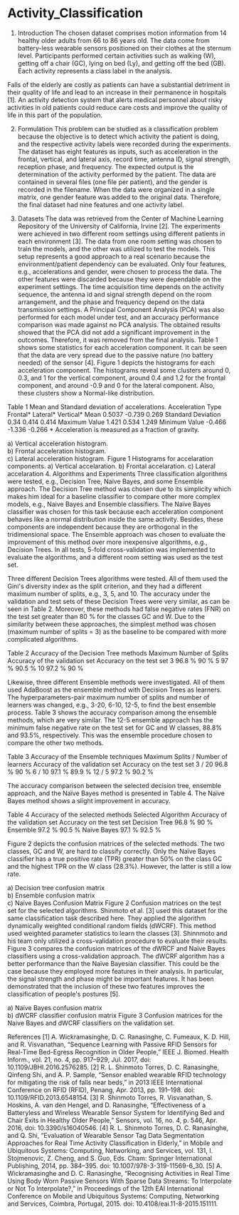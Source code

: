 # Activity_Classification
1.	Introduction 
The chosen dataset comprises motion information from 14 healthy older adults from 66 to 86 years old. The data come from battery-less wearable sensors positioned on their clothes at the sternum level. Participants performed certain activities such as walking (W), getting off a chair (GC), lying on bed (Ly), and getting off the bed (GB). Each activity represents a class label in the analysis.

Falls of the elderly are costly as patients can have a substantial detriment in their quality of life and lead to an increase in their permanence in hospitals [1]. An activity detection system that alerts medical personnel about risky activities in old patients could reduce care costs and improve the quality of life in this part of the population.

2.	Formulation 
This problem can be studied as a classification problem because the objective is to detect which activity the patient is doing, and the respective activity labels were recorded during the experiments. The dataset has eight features as inputs, such as acceleration in the frontal, vertical, and lateral axis, record time, antenna ID, signal strength, reception phase, and frequency. The expected output is the determination of the activity performed by the patient. The data are contained in several files (one file per patient), and the gender is recorded in the filename. When the data were organized in a single matrix, one gender feature was added to the original data. Therefore, the final dataset had nine features and one activity label. 

3.	Datasets
The data was retrieved from the Center of Machine Learning Repository of the University of California, Irvine  [2]. The experiments were achieved in two different room settings using different patients in each environment [3]. The data from one room setting was chosen to train the models, and the other was utilized to test the models. This setup represents a good approach to a real scenario because the environment/patient dependency can be evaluated. Only four features, e.g., accelerations and gender, were chosen to process the data. The other features were discarded because they were dependable on the experiment settings. The time acquisition time depends on the activity sequence, the antenna id and signal strength depend on the room arrangement, and the phase and frequency depend on the data transmission settings. A Principal Component Analysis (PCA) was also performed for each model under test, and an accuracy performance comparison was made against no PCA analysis. The obtained results showed that the PCA did not add a significant improvement in the outcomes. Therefore, it was removed from the final analysis. Table 1 shows some statistics for each acceleration component. It can be seen that the data are very spread due to the passive nature (no battery needed) of the sensor [4]. Figure 1 depicts the histograms for each acceleration component. The histograms reveal some clusters around 0, 0.3, and 1 for the vertical component, around 0.4 and 1.2 for the frontal component, and around -0.9 and 0 for the lateral component. Also, these clusters show a Normal-like distribution. 

Table 1 Mean and Standard deviation of accelerations.
Acceleration Type	Frontal*	Lateral*	Vertical*
Mean	0.5037	-0.739	0.269
Standard Deviation	0.34	0.414	0.414
Maximum Value	1.421	0.534	1.249
Minimum Value	-0.466	-1.336	-0.266
			* Acceleration is measured as a fraction of gravity.

 
a)	Vertical acceleration histogram.	 
b)	Frontal acceleration histogram.	 
c)	Lateral acceleration histogram.
Figure 1 Histograms for accelaration components. a) Vertical accelaration. b) Frontal accelaration. c) Lateral accelaration
4.	Algorithms and Experiments
Three classification algorithms were tested, e.g., Decision Tree, Naïve Bayes, and some Ensemble approach. The Decision Tree method was chosen due to its simplicity which makes him ideal for a baseline classifier to compare other more complex models, e.g., Naive Bayes and Ensemble classifiers. The Naïve Bayes classifier was chosen for this task because each acceleration component behaves like a normal distribution inside the same activity. Besides, these components are independent because they are orthogonal in the tridimensional space. The Ensemble approach was chosen to evaluate the improvement of this method over more inexpensive algorithms, e.g., Decision Trees. In all tests, 5-fold cross-validation was implemented to evaluate the algorithms, and a different room setting was used as the test set. 

Three different Decision Trees algorithms were tested. All of them used the Gini's diversity index as the split criterion, and they had a different maximum number of splits, e.g., 3, 5, and 10. The accuracy under the validation and test sets of these Decision Trees were very similar, as can be seen in Table 2. Moreover, these methods had false negative rates (FNR) on the test set greater than 80 % for the classes GC and W. Due to the similarity between these approaches, the simplest method was chosen (maximum number of splits = 3) as the baseline to be compared with more complicated algorithms.

Table 2 Accuracy of the Decision Tree methods
Maximum Number of Splits	Accuracy of the validation set	Accuracy on the test set
3	96.8 %	90 %
5	97 %	90.5 %
10	97.2 %	90 %

Likewise, three different Ensemble methods were investigated. All of them used AdaBoost as the ensemble method with Decision Trees as learners. The hyperparameters-pair maximum number of splits and number of learners was changed, e.g., 3-20, 6-10, 12-5, to find the best ensemble process. Table 3 shows the accuracy comparison among the ensemble methods, which are very similar. The 12-5 ensemble approach has the minimum false negative rate on the test set for GC and W classes, 88.8% and 93.5%, respectively. This was the ensemble procedure chosen to compare the other two methods.
 
Table 3 Accuracy of the Ensemble techniques
Maximum Splits / Number of learners	Accuracy of the validation set	Accuracy on the test set
3 / 20	96.8 %	90 %
6 / 10 	97.1 %	89.9 %
12 / 5	97.2 %	90.2 %

The accuracy comparison between the selected decision tree, ensemble approach, and the Naïve Bayes method is presented in Table 4. The Naïve Bayes method shows a slight improvement in accuracy. 

Table 4 Accuracy of the selected methods
Selected Algorithm	Accuracy of the validation set	Accuracy on the test set
Decision Tree	96.8 %	90 %
Ensemble	97.2 %	90.5 %
Naïve Bayes	97.1 %	92.5 %

Figure 2 depicts the confusion matrices of the selected methods. The two classes, GC and W, are hard to classify correctly. Only the Naïve Bayes classifier has a true positive rate (TPR) greater than 50% on the class GC and the highest TPR on the W class (28.3%). However, the latter is still a low rate. 

 
a)	Decision tree confusion matrix	 
b)	Ensemble confusion matrix	 
c)	Naïve Bayes Confusion Matrix
Figure 2 Confusion matrices on the test set for the selected algorithms.
Shinmoto et al. [3] used this dataset for the same classification task described here. They applied the algorithm dynamically weighted conditional random fields (dWCRF). This method used weighted parameter statistics to learn the classes [3]. Shinnmoto and his team only utilized a cross-validation procedure to evaluate their results. Figure 3 compares the confusion matrices of the dWRCF and Naïve Bayes classifiers using a cross-validation approach. The dWCRF algorithm has a better performance than the Naïve Bayesian classifier. This could be the case because they employed more features in their analysis. In particular, the signal strength and phase might be important features. It has been demonstrated that the inclusion of these two features improves the classification of people's postures [5].

 
a)	Naïve Bayes confusion matrix	 
b)	dWCRF classifier confusion matrix
Figure 3 Confusion matrices for the Naive Bayes and dWCRF classifiers on the validation set.

References
[1]	A. Wickramasinghe, D. C. Ranasinghe, C. Fumeaux, K. D. Hill, and R. Visvanathan, “Sequence Learning with Passive RFID Sensors for Real-Time Bed-Egress Recognition in Older People,” IEEE J. Biomed. Health Inform., vol. 21, no. 4, pp. 917–929, Jul. 2017, doi: 10.1109/JBHI.2016.2576285.
[2]	R. L. Shinmoto Torres, D. C. Ranasinghe, Qinfeng Shi, and A. P. Sample, “Sensor enabled wearable RFID technology for mitigating the risk of falls near beds,” in 2013 IEEE International Conference on RFID (RFID), Penang, Apr. 2013, pp. 191–198. doi: 10.1109/RFID.2013.6548154.
[3]	R. Shinmoto Torres, R. Visvanathan, S. Hoskins, A. van den Hengel, and D. Ranasinghe, “Effectiveness of a Batteryless and Wireless Wearable Sensor System for Identifying Bed and Chair Exits in Healthy Older People,” Sensors, vol. 16, no. 4, p. 546, Apr. 2016, doi: 10.3390/s16040546.
[4]	R. L. Shinmoto Torres, D. C. Ranasinghe, and Q. Shi, “Evaluation of Wearable Sensor Tag Data Segmentation Approaches for Real Time Activity Classification in Elderly,” in Mobile and Ubiquitous Systems: Computing, Networking, and Services, vol. 131, I. Stojmenovic, Z. Cheng, and S. Guo, Eds. Cham: Springer International Publishing, 2014, pp. 384–395. doi: 10.1007/978-3-319-11569-6_30.
[5]	A. Wickramasinghe and D. C. Ranasinghe, “Recognising Activities in Real Time Using Body Worn Passive Sensors With Sparse Data Streams: To Interpolate or Not To Interpolate?,” in Proceedings of the 12th EAI International Conference on Mobile and Ubiquitous Systems: Computing, Networking and Services, Coimbra, Portugal, 2015. doi: 10.4108/eai.11-8-2015.151111.
